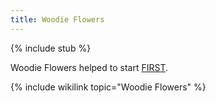 ```yaml
---
title: Woodie Flowers
---
```


{% include stub %}

Woodie Flowers helped to start [FIRST](first).

{% include wikilink topic="Woodie Flowers" %}